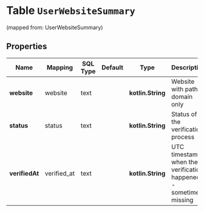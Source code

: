 
# Table `UserWebsiteSummary`
(mapped from: UserWebsiteSummary)

## Properties
Name | Mapping | SQL Type | Default | Type | Description | Notes
---- | ------- | -------- | ------- | ---- | ----------- | -----
**website** | website | text |  | **kotlin.String** | Website with path or domain only |  [optional]
**status** | status | text |  | **kotlin.String** | Status of the verification process |  [optional]
**verifiedAt** | verified_at | text |  | **kotlin.String** | UTC timestamp when the verification happened - sometimes missing |  [optional]





